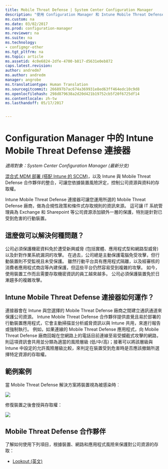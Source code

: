 ```yaml
---
title: Mobile Threat Defense | System Center Configuration Manager
description: "使用 Configuration Manager 和 Intune Mobile Threat Defense 合作夥伴，根據裝置、網路和應用程式風險，限制對公司資源的存取"
ms.custom: na
ms.date: 03/02/2017
ms.prod: configuration-manager
ms.reviewer: na
ms.suite: na
ms.technology:
- configmgr-other
ms.tgt_pltfrm: na
ms.topic: article
ms.assetid: 4c0e6824-2dfe-4700-b817-d5631e0eb872
caps.latest.revision: 
author: andredm7
ms.author: andredm
manager: angrobe
ms.translationtype: Human Translation
ms.sourcegitcommit: 266897b7ac674a369931e8ed63ff464edc10c9d8
ms.openlocfilehash: 298d879638a2d20d421b19752cb5f20f6725df14
ms.contentlocale: zh-tw
ms.lasthandoff: 05/17/2017


---
```

# <a name="intune-mobile-threat-defense-connectors-in-configuration-manager"></a>Configuration Manager 中的 Intune Mobile Threat Defense 連接器

*適用對象：System Center Configuration Manager (最新分支)*

[混合式 MDM 部署 (搭配 Intune 的 SCCM)](https://docs.microsoft.com/en-us/sccm/mdm/understand/choose-between-standalone-intune-and-hybrid-mobile-device-management)，以及 Intune 與 Mobile Threat Defense 合作夥伴的整合，可讓您依據裝置風險評定，控制公司資源與資料的存取權。

Intune Mobile Threat Defense 連接器可讓您運用所選的 Mobile Threat Defense 廠商，做為合規性政策和條件式存取規則的資訊來源。 這可讓 IT 系統管理員為 Exchange 和 Sharepoint 等公司資源添加額外一層的保護，特別是針對已受到危害的行動裝置。

## <a name="what-problem-does-this-solve"></a>這麼做可以解決何種問題？

公司必須保護機密資料免於遭受新興威脅 (包括實體、應用程式型和網路型威脅) 以及針對作業系統漏洞的攻擊。
在過去，公司總是主動保護電腦免受攻擊，但行動裝置則不受監視且未受保護。 雖然行動平台具有應用程式隔離，以及經審核的消費者應用程式商店等內建保護，但這些平台仍然容易受到複雜的攻擊。 如今，使用裝置工作而且需要存取機密資訊的員工越來越多。 公司必須保護裝置免於日漸趨多的複雜攻擊。

## <a name="how-the-intune-mobile-threat-defense-connectors-work"></a>Intune Mobile Threat Defense 連接器如何運作？

連接器會在 Intune 與您選擇的 Mobile Threat Defense 廠商之間建立通訊通道來保護公司資源。 Intune Mobile Threat Defense 合作夥伴提供直覺且易於部署的行動裝置應用程式，它會主動掃描並分析威脅資訊以與 Intune 共用，來進行報告或強制執行。 例如，如果連線的 Mobile Threat Defense 應用程式，向 Mobile Threat Defense 廠商回報在您網路上的電話目前連線至易受攔截式攻擊的網路，則這項資訊會共用並分類為適當的風險層級 (低/中/高)；接著可以將該層級與 Intune 中設定的允許風險層級比較，來判定在裝置受到危害時是否應該撤銷所選擇特定資源的存取權。

## <a name="sample-scenarios"></a>範例案例

當 Mobile Threat Defense 解決方案將裝置視為被感染時︰

![](http://i.imgur.com/Li1WUOU.png)

修復裝置之後會授與存取權：

![](http://i.imgur.com/VCIwpdz.png)

## <a name="mobile-threat-defense-partners"></a>Mobile Threat Defense 合作夥伴

了解如何使用下列項目，根據裝置、網路和應用程式風險來保護對公司資源的存取：

- [Lookout (英文)](https://docs.microsoft.com/sccm/protect/deploy-use/lookout-mobile-threat-defense-in-configuration-manager)

